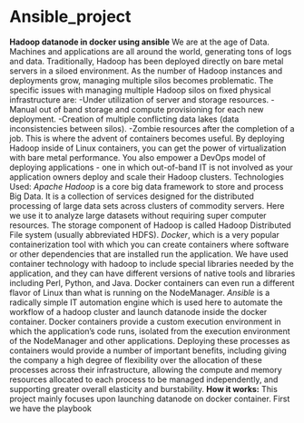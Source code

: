 # Ansible_project
**Hadoop datanode in docker using ansible**
We are at the age of Data. Machines and applications are all around the world, generating tons of logs and data. Traditionally, Hadoop has been deployed directly on bare metal servers in a siloed environment. As the number of Hadoop instances and deployments grow, managing multiple silos becomes problematic. The specific issues with managing multiple Hadoop silos on fixed physical infrastructure are:
-Under utilization of server and storage resources.
-Manual out of band storage and compute provisioning for each new deployment.
-Creation of multiple conflicting data lakes (data inconsistencies between silos).
-Zombie resources after the completion of a job.
This is where the advent of containers becomes useful. By deploying Hadoop inside of Linux containers, you can get the power of virtualization with bare metal performance. You also empower a DevOps model of deploying applications - one in which out-of-band IT is not involved as your application owners deploy and scale their Hadoop clusters.
Technologies Used:
*Apache Hadoop* is a core big data framework to store and process Big Data. It is a collection of services designed for the distributed processing of large data sets across clusters of commodity servers. Here we use it to analyze large datasets without requiring super computer resources. The storage component of Hadoop is called Hadoop Distributed File system (usually abbreviated HDFS).
*Docker*, which is a very popular containerization tool with which you can create containers where software or other dependencies that are installed run the application. We have used container technology with hadoop to include special libraries needed by the application, and they can have different versions of native tools and libraries including Perl, Python, and Java. Docker containers can even run a different flavor of Linux than what is running on the NodeManager.
*Ansible* is a radically simple IT automation engine which is used here to automate the workflow of a hadoop cluster and launch datanode inside the docker container.
Docker containers provide a custom execution environment in which the application’s code runs, isolated from the execution environment of the NodeManager and other applications. Deploying these processes as containers would provide a number of important benefits, including giving the company a high degree of flexibility over the allocation of these processes across their infrastructure, allowing the compute and memory resources allocated to each process to be managed independently, and supporting greater overall elasticity and burstability.
**How it works:**
This project mainly focuses upon launching datanode on docker container. First we have the playbook 
